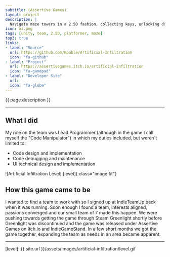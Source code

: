 ```yaml
---
subtitle: (Assertive Games)
layout: project
description: |
  Navigate maze towers in a 2.5D fashion, collecting keys, unlocking doors, and taking teleporters as needed to reach the top.
icon: ai.png
tags: [unity, team, 2.5D, platformer, maze]
top3: true
links:
- label: "Source"
  url: https://github.com/Kpable/Artificial-Infiltration
  icon: "fa-github"
- label: "Project"
  url: https://assertivegames.itch.io/artificial-infiltration
  icon: "fa-gamepad"
- label: "Developer Site"
  url: 
  icon: "fa-globe"
---
```


<!-- Description -->
{{ page.description }}

---

<!-- My role on this project -->
## What I did

My role on the team was Lead Programmer (although in the game I call myself the "Code Manipulator") in which my duties included, but weren't limited to:
- Code design and implementation
- Code debugging and maintenance 
- UI technical design and implementation

![Artificial Infiltration Level] [level]{:class="image fit"}

<!--excerpt_end-->

## How this game came to be

I wanted to find a team to work with so I signed up at IndieTeamUp back when it was running. Soon enough I found a team, interests aligned, passions converged and our small team of 7 made this happen. We were pushing towards getting the game through Steam Greenlight shortly before Greenlight was discontinued and the game was released under Assertive Games on Itch.io and IndieGameStand. In a few short months we got the game together, expanding the team as needs in an area became apparent. 

---


[level]: {{ site.url }}/assets/images/artificial-infiltration/level.gif
